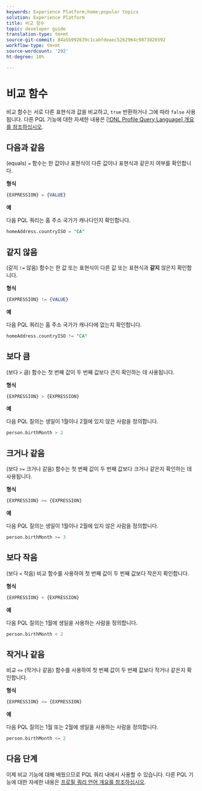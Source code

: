 ```yaml
---
keywords: Experience Platform;home;popular topics
solution: Experience Platform
title: 비교 함수
topic: developer guide
translation-type: tm+mt
source-git-commit: 84a5b992639c1cabfdeaec5262964c9873826592
workflow-type: tm+mt
source-wordcount: '292'
ht-degree: 10%

---
```



# 비교 함수

비교 함수는 서로 다른 표현식과 값을 비교하고, `true` 반환하거나 그에 따라 `false` 사용됩니다. 다른 PQL 기능에 대한 자세한 내용은 [[!DNL Profile Query Language] 개요를 참조하십시오](./overview.md).

## 다음과 같음

(equals) `=` 함수는 한 값이나 표현식이 다른 값이나 표현식과 같은지 여부를 확인합니다.

**형식**

```sql
{EXPRESSION} = {VALUE}
```

**예**

다음 PQL 쿼리는 홈 주소 국가가 캐나다인지 확인합니다.

```sql
homeAddress.countryISO = "CA"
```

## 같지 않음

(같지 `!=` 않음) 함수는 한 값 또는 표현식이 다른 값 또는 표현식과 **같지** 않은지 확인합니다.

**형식**

```sql
{EXPRESSION} != {VALUE}
```

**예**

다음 PQL 쿼리는 홈 주소 국가가 캐나다에 없는지 확인합니다.

```sql
homeAddress.countryISO != "CA"
```

## 보다 큼

(보다 `>` 큼) 함수는 첫 번째 값이 두 번째 값보다 큰지 확인하는 데 사용됩니다.

**형식**

```sql
{EXPRESSION} > {EXPRESSION} 
```

**예**

다음 PQL 질의는 생일이 1월이나 2월에 있지 않은 사람을 정의합니다.

```sql
person.birthMonth > 2
```

## 크거나 같음

(보다 `>=` 크거나 같음) 함수는 첫 번째 값이 두 번째 값보다 크거나 같은지 확인하는 데 사용됩니다.

**형식**

```sql
{EXPRESSION} >= {EXPRESSION} 
```

**예**

다음 PQL 질의는 생일이 1월이나 2월에 있지 않은 사람을 정의합니다.

```sql
person.birthMonth >= 3
```

## 보다 작음

(보다 `<` 작음) 비교 함수를 사용하여 첫 번째 값이 두 번째 값보다 작은지 확인합니다.

**형식**

```sql
{EXPRESSION} < {EXPRESSION} 
```

**예**

다음 PQL 질의는 1월에 생일을 사용하는 사람을 정의합니다.

```sql
person.birthMonth < 2
```

## 작거나 같음

비교 `<=` (작거나 같음) 함수를 사용하여 첫 번째 값이 두 번째 값보다 작거나 같은지 확인합니다.

**형식**

```sql
{EXPRESSION} <= {EXPRESSION} 
```

**예**

다음 PQL 질의는 1월 또는 2월에 생일을 사용하는 사람을 정의합니다.

```sql
person.birthMonth <= 2
```

## 다음 단계

이제 비교 기능에 대해 배웠으므로 PQL 쿼리 내에서 사용할 수 있습니다. 다른 PQL 기능에 대한 자세한 내용은 [프로필 쿼리 언어 개요를 참조하십시오](./overview.md).
